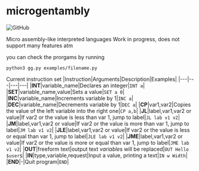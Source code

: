 # microgentambly

![GitHub](https://img.shields.io/github/license/MatMasIt/microgentambly)

Micro assembly-like interpreted languages
Work in progress, does not support many features atm

you can check the prorgams by running
```
python3 gg.py examples/filename.py
```
Current instruction set
|Instruction|Arguments|Description|Examples|
|---|---|---|---|
|**INT**|variable_name|Declares an integer|`INT a`|
|**SET**|variable_name,value|Sets a value|`SET a 0`|
|**INC**|variable_name|Increments variable by 1|`INC a`|
|**DEC**|variable_name|Decrements variable by 1|`DEC a`|
|**CP**|var1,var2|Copies the value of the left variable into the right one|`CP a,b`|
|**JL**|label,var1,var2 or value|If var2 or the value is less than var 1, jump to label|`JL lab v1 v2`|
|**JM**|label,var1,var2 or value|If var2 or the value is more than var 1, jump to label|`JM lab v1 v2`|
|**JLE**|label,var1,var2 or value|If var2 or the value is less or equal than var 1, jump to label|`JLE lab v1 v2`|
|**JME**|label,var1,var2 or value|If var2 or the value is more or equal than var 1, jump to label|`JME lab v1 v2`|
|**OUT**|freeform text|output text $variable$s will be replaced|`OUT Hello $user$`|
|**IN**|type,variable,request|Input a value, printing a text|`IN w Width`|
|**END**|-|Quit program|`END`|
